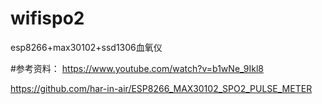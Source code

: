 # wifispo2
esp8266+max30102+ssd1306血氧仪

#参考资料：
https://www.youtube.com/watch?v=b1wNe_9Ikl8

https://github.com/har-in-air/ESP8266_MAX30102_SPO2_PULSE_METER
